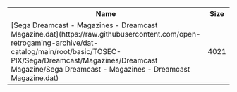 <table>
<tr><th>Name</th><th>Size</th></tr>
<tr><td>
[Sega Dreamcast - Magazines - Dreamcast Magazine.dat](https://raw.githubusercontent.com/open-retrogaming-archive/dat-catalog/main/root/basic/TOSEC-PIX/Sega/Dreamcast/Magazines/Dreamcast Magazine/Sega Dreamcast - Magazines - Dreamcast Magazine.dat)
</td><td>4021</td></tr>
</table>
